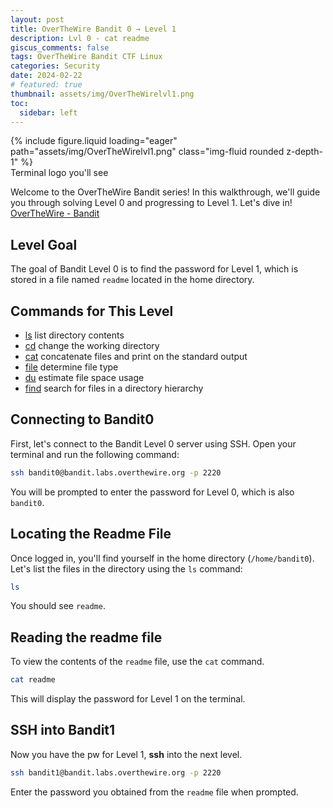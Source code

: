 ```yaml
---
layout: post
title: OverTheWire Bandit 0 → Level 1
description: Lvl 0 - cat readme
giscus_comments: false
tags: OverTheWire Bandit CTF Linux
categories: Security
date: 2024-02-22
# featured: true
thumbnail: assets/img/OverTheWirelvl1.png
toc:
  sidebar: left
---
```


<div class="row mt-3">
    <div class="col-sm mt-3 mt-md-0">
        {% include figure.liquid loading="eager" path="assets/img/OverTheWirelvl1.png" class="img-fluid rounded z-depth-1" %}
    </div>
</div>
<div class="caption">
    Terminal logo you'll see
</div>

Welcome to the OverTheWire Bandit series! In this walkthrough, we'll guide you through solving Level 0 and progressing to Level 1. Let's dive in! [OverTheWire - Bandit](https://overthewire.org/wargames/bandit/bandit1.html)

## Level Goal

The goal of Bandit Level 0 is to find the password for Level 1, which is stored in a file named `readme` located in the home directory.

## Commands for This Level

- [ls](https://man7.org/linux/man-pages/man1/ls.1.html) list directory contents
- [cd](https://man7.org/linux/man-pages/man1/cd.1p.html) change the working directory
- [cat](https://man7.org/linux/man-pages/man1/cat.1.html) concatenate files and print on the standard output
- [file](https://man7.org/linux/man-pages/man1/file.1.html) determine file type
- [du](https://man7.org/linux/man-pages/man1/du.1.htmlu) estimate file space usage
- [find](https://man7.org/linux/man-pages/man1/find.1.html) search for files in a directory hierarchy

## Connecting to Bandit0

First, let's connect to the Bandit Level 0 server using SSH. Open your terminal and run the following command:

```bash
ssh bandit0@bandit.labs.overthewire.org -p 2220
```

You will be prompted to enter the password for Level 0, which is also `bandit0`.

## Locating the Readme File

Once logged in, you'll find yourself in the home directory (`/home/bandit0`). Let's list the files in the directory using the `ls` command:

```bash
ls
```

You should see `readme`.

## Reading the readme file

To view the contents of the `readme` file, use the `cat` command.

```bash
cat readme
```

This will display the password for Level 1 on the terminal.

## SSH into Bandit1

Now you have the pw for Level 1, **ssh** into the next level.

```bash
ssh bandit1@bandit.labs.overthewire.org -p 2220
```

Enter the password you obtained from the `readme` file when prompted.

